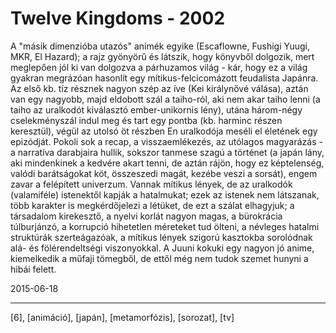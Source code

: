 # Twelve Kingdoms - 2002

A "másik dimenzióba utazós" animék egyike (Escaflowne, Fushigi Yuugi, MKR, El Hazard); a rajz gyönyörű és látszik, hogy könyvből dolgozik, mert meglepően jól ki van dolgozva a párhuzamos világ - kár, hogy ez a világ gyakran megrázóan hasonlít egy mítikus-felcicomázott feudalista Japánra. Az első kb. tíz résznek nagyon szép az íve (Kei királynővé válása), aztán van egy nagyobb, majd eldobott szál a taiho-ról, aki nem akar taiho lenni (a taiho az uralkodót kiválasztó ember-unikornis lény), utána három-négy cselekményszál indul meg és tart egy pontba (kb. harminc részen keresztül), végül az utolsó öt részben En uralkodója meséli el életének egy epizódját. Pokoli sok a recap, a visszaemlékezés, az utólagos magyarázás - a narratíva darabjaira hullik, sokszor tanmese szagú a történet (a japán lány, aki mindenkinek a kedvére akart tenni, de aztán rájön, hogy ez képtelenség, valódi barátságokat köt, összeszedi magát, kezébe veszi a sorsát), engem zavar a felépített univerzum. Vannak mítikus lények, de az uralkodók (valamiféle) istenektől kapják a hatalmukat; ezek az istenek nem látszanak, több karakter is megkérdőjelezi a létüket, de ezt a szálat elhagyjuk; a társadalom kirekesztő, a nyelvi korlát nagyon magas, a bürokrácia túlburjánzó, a korrupció hihetetlen méreteket tud ölteni, a névleges hatalmi struktúrák szerteágazóak, a mítikus lények szigorú kasztokba sorolódnak alá- és fölérendeltségi viszonyokkal. A Juuni kokuki egy nagyon jó anime, kiemelkedik a műfaji tömegből, de ettől még nem tudok szemet hunyni a hibái felett.

2015-06-18 

----

[6], [animáció], [japán], [metamorfózis], [sorozat], [tv]
